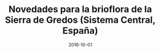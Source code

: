 ---
title: "Novedades para la brioflora de la Sierra de Gredos (Sistema Central, España)"
collection: publications
permalink: /publication/Luceño et al 2016 Bol Soc Esp Briol
date: 2016-10-01
venue: 'Boletín de la Sociedad Española de Briología'
paperurl: '/files/pdf/research/Luceño et al 2016 Bol Soc Esp Briol.pdf'
#link: 'https://doi.org/...'
#code: 'https://doi.org/...'
#github: 'https://github.com/jimarcor/...'
#figshare: 'https://figshare.com/...'
citation: 'Luceño M, Cerrejón C, Guerra-Cárdenas S, <b>Márquez-Corro JI</b>, Pineda-Labella V, Infante M, Muñoz J. 2016. &quot;Novedades para la brioflora de la Sierra de Gredos (Sistema Central, España)&quot; <i>Boletín de la Sociedad Española de Briología</i> 46-47: 43-68.'
---